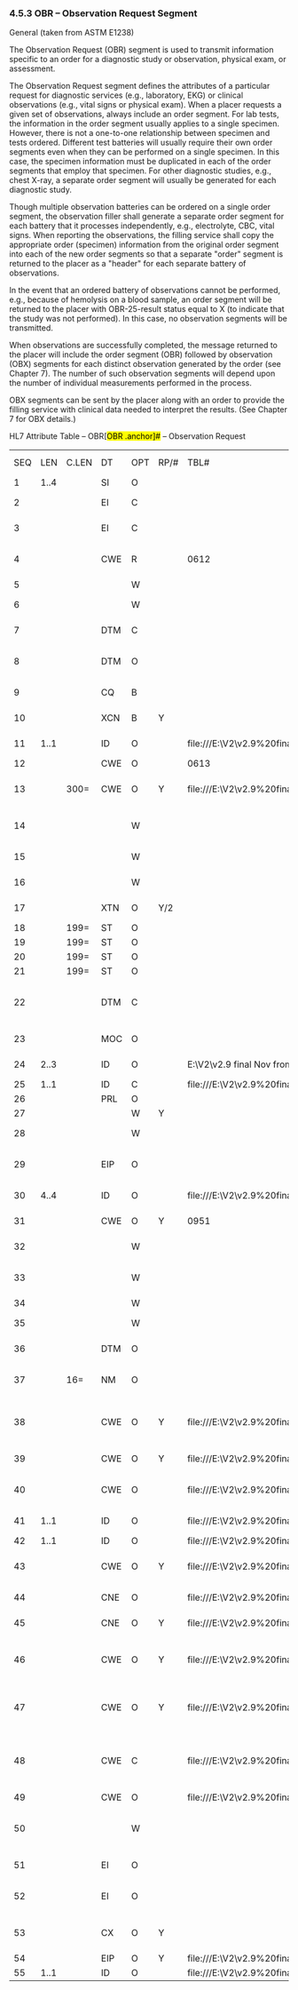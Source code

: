 ### 4.5.3 OBR – Observation Request Segment 

General (taken from ASTM E1238)

The Observation Request (OBR) segment is used to transmit information specific to an order for a diagnostic study or observation, physical exam, or assessment.

The Observation Request segment defines the attributes of a particular request for diagnostic services (e.g., laboratory, EKG) or clinical observations (e.g., vital signs or physical exam). When a placer requests a given set of observations, always include an order segment. For lab tests, the information in the order segment usually applies to a single specimen. However, there is not a one-to-one relationship between specimen and tests ordered. Different test batteries will usually require their own order segments even when they can be performed on a single specimen. In this case, the specimen information must be duplicated in each of the order segments that employ that specimen. For other diagnostic studies, e.g., chest X-ray, a separate order segment will usually be generated for each diagnostic study.

Though multiple observation batteries can be ordered on a single order segment, the observation filler shall generate a separate order segment for each battery that it processes independently, e.g., electrolyte, CBC, vital signs. When reporting the observations, the filling service shall copy the appropriate order (specimen) information from the original order segment into each of the new order segments so that a separate "order" segment is returned to the placer as a "header" for each separate battery of observations.

In the event that an ordered battery of observations cannot be performed, e.g., because of hemolysis on a blood sample, an order segment will be returned to the placer with OBR-25-result status equal to X (to indicate that the study was not performed). In this case, no observation segments will be transmitted.

When observations are successfully completed, the message returned to the placer will include the order segment (OBR) followed by observation (OBX) segments for each distinct observation generated by the order (see Chapter 7). The number of such observation segments will depend upon the number of individual measurements performed in the process.

OBX segments can be sent by the placer along with an order to provide the filling service with clinical data needed to interpret the results. (See Chapter 7 for OBX details.)

HL7 Attribute Table – OBR[<mark>OBR .anchor]</mark><mark>#</mark> – Observation Request

|     |     |     |     |     |     |     |     |     |
| --- | --- | --- | --- | --- | --- | --- | --- | --- |
| SEQ | LEN | C.LEN | DT | OPT | RP/# | TBL# | ITEM # | ELEMENT NAME |
| 1 | 1..4 |  | SI | O |  |  | 00237 | Set ID – OBR |
| 2 |  |  | EI | C |  |  | 00216 | Placer Order Number |
| 3 |  |  | EI | C |  |  | 00217 | Filler Order Number |
| 4 |  |  | CWE | R |  | 0612 | 00238 | Universal Service Identifier |
| 5 |  |  |  | W |  |  | 00239 | Priority |
| 6 |  |  |  | W |  |  | 00240 | Requested Date/Time |
| 7 |  |  | DTM | C |  |  | 00241 | Observation Date/Time # |
| 8 |  |  | DTM | O |  |  | 00242 | Observation End Date/Time # |
| 9 |  |  | CQ | B |  |  | 00243 | Collection Volume * |
| 10 |  |  | XCN | B | Y |  | 00244 | Collector Identifier * |
| 11 | 1..1 |  | ID | O |  | file:///E:\V2\v2.9%20final%20Nov%20from%20Frank\V29_CH02C_Tables.docx#HL70065[0065] | 00245 | Specimen Action Code * |
| 12 |  |  | CWE | O |  | 0613 | 00246 | Danger Code |
| 13 |  | 300= | CWE | O | Y | file:///E:\V2\v2.9%20final%20Nov%20from%20Frank\V29_CH02C_Tables.docx#HL70916[0916] | 00247 | Relevant Clinical Information |
| 14 |  |  |  | W |  |  | 00248 | Specimen Received Date/Time * |
| 15 |  |  |  | W |  |  | 00249 | Specimen Source |
| 16 |  |  |  | W |  |  | 00226 | Ordering Provider |
| 17 |  |  | XTN | O | Y/2 |  | 00250 | Order Callback Phone Number |
| 18 |  | 199= | ST | O |  |  | 00251 | Placer Field 1 |
| 19 |  | 199= | ST | O |  |  | 00252 | Placer Field 2 |
| 20 |  | 199= | ST | O |  |  | 00253 | Filler Field 1 + |
| 21 |  | 199= | ST | O |  |  | 00254 | Filler Field 2 + |
| 22 |  |  | DTM | C |  |  | 00255 | Results Rpt/Status Chng – Date/Time + |
| 23 |  |  | MOC | O |  |  | 00256 | Charge to Practice + |
| 24 | 2..3 |  | ID | O |  | E:\\V2\\v2.9 final Nov from Frank\\V29_CH02C_Tables.docx#HL70074[0074] | 00257 | Diagnostic Serv Sect ID |
| 25 | 1..1 |  | ID | C |  | file:///E:\V2\v2.9%20final%20Nov%20from%20Frank\V29_CH02C_Tables.docx#HL70123[0123] | 00258 | Result Status + |
| 26 |  |  | PRL | O |  |  | 00259 | Parent Result + |
| 27 |  |  |  | W | Y |  | 00221 | Quantity/Timing |
| 28 |  |  |  | W |  |  | 00260 | Result Copies To |
| 29 |  |  | EIP | O |  |  | 00261 | Parent Results Observation Identifier |
| 30 | 4..4 |  | ID | O |  | file:///E:\V2\v2.9%20final%20Nov%20from%20Frank\V29_CH02C_Tables.docx#HL70124[0124] | 00262 | Transportation Mode |
| 31 |  |  | CWE | O | Y | 0951 | 00263 | Reason for Study |
| 32 |  |  |  | W |  |  | 00264 | Principal Result Interpreter + |
| 33 |  |  |  | W |  |  | 00265 | Assistant Result Interpreter + |
| 34 |  |  |  | W |  |  | 00266 | Technician + |
| 35 |  |  |  | W |  |  | 00267 | Transcriptionist + |
| 36 |  |  | DTM | O |  |  | 00268 | Scheduled Date/Time + |
| 37 |  | 16= | NM | O |  |  | 01028 | Number of Sample Containers * |
| 38 |  |  | CWE | O | Y | file:///E:\V2\v2.9%20final%20Nov%20from%20Frank\V29_CH02C_Tables.docx#HL70614[0614] | 01029 | Transport Logistics of Collected Sample * |
| 39 |  |  | CWE | O | Y | file:///E:\V2\v2.9%20final%20Nov%20from%20Frank\V29_CH02C_Tables.docx#HL70619[0619] | 01030 | Collector’s Comment * |
| 40 |  |  | CWE | O |  | file:///E:\V2\v2.9%20final%20Nov%20from%20Frank\V29_CH02C_Tables.docx#HL70620[0620] | 01031 | Transport Arrangement Responsibility |
| 41 | 1..1 |  | ID | O |  | file:///E:\V2\v2.9%20final%20Nov%20from%20Frank\V29_CH02C_Tables.docx#HL70224[0224] | 01032 | Transport Arranged |
| 42 | 1..1 |  | ID | O |  | file:///E:\V2\v2.9%20final%20Nov%20from%20Frank\V29_CH02C_Tables.docx#HL70225[0225] | 01033 | Escort Required |
| 43 |  |  | CWE | O | Y | file:///E:\V2\v2.9%20final%20Nov%20from%20Frank\V29_CH02C_Tables.docx#HL70621[0621] | 01034 | Planned Patient Transport Comment |
| 44 |  |  | CNE | O |  | file:///E:\V2\v2.9%20final%20Nov%20from%20Frank\V29_CH02C_Tables.docx#HL70088[0088] | 00393 | Procedure Code |
| 45 |  |  | CNE | O | Y | file:///E:\V2\v2.9%20final%20Nov%20from%20Frank\V29_CH02C_Tables.docx#HL70340[0340] | 01316 | Procedure Code Modifier |
| 46 |  |  | CWE | O | Y | file:///E:\V2\v2.9%20final%20Nov%20from%20Frank\V29_CH02C_Tables.docx#HL70411[0411] | 01474 | Placer Supplemental Service Information |
| 47 |  |  | CWE | O | Y | file:///E:\V2\v2.9%20final%20Nov%20from%20Frank\V29_CH02C_Tables.docx#HL70411[0411] | 01475 | Filler Supplemental Service Information |
| 48 |  |  | CWE | C |  | file:///E:\V2\v2.9%20final%20Nov%20from%20Frank\V29_CH02C_Tables.docx#HL70476[0476] | 01646 | Medically Necessary Duplicate Procedure Reason |
| 49 |  |  | CWE | O |  | file:///E:\V2\v2.9%20final%20Nov%20from%20Frank\V29_CH02C_Tables.docx#HL70507[0507] | 01647 | Result Handling |
| 50 |  |  |  | W |  |  | 02286 | Parent Universal Service Identifier |
| 51 |  |  | EI | O |  |  | 02307 | Observation Group ID |
| 52 |  |  | EI | O |  |  | 02308 | Parent Observation Group ID |
| 53 |  |  | CX | O | Y |  | 03303 | Alternate Placer Order Number |
| 54 |  |  | EIP | O | Y | file:///E:\V2\v2.9%20final%20Nov%20from%20Frank\V29_CH02C_Tables.docx#HL70119[0119] | 00222 | Parent Order |
| 55 | 1..1 |  | ID | O |  | file:///E:\V2\v2.9%20final%20Nov%20from%20Frank\V29_CH02C_Tables.docx#HL70206[0206] | 00816 | Action Code |
